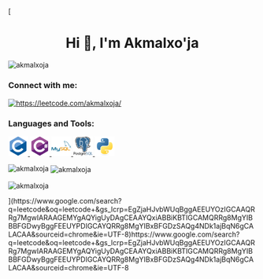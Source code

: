 [<h1 align="center">Hi 👋, I'm Akmalxo'ja</h1>

<p align="left"> <img src="https://komarev.com/ghpvc/?username=akmalxoja&label=Profile%20views&color=0e75b6&style=flat" alt="akmalxoja" /> </p>

<h3 align="left">Connect with me:</h3>
<p align="left">
<a href="https://www.leetcode.com/https://leetcode.com/akmalxoja/" target="blank"><img align="center" src="https://raw.githubusercontent.com/rahuldkjain/github-profile-readme-generator/master/src/images/icons/Social/leet-code.svg" alt="https://leetcode.com/akmalxoja/" height="30" width="40" /></a>
</p>

<h3 align="left">Languages and Tools:</h3>
<p align="left"> <a href="https://www.cprogramming.com/" target="_blank" rel="noreferrer"> <img src="https://raw.githubusercontent.com/devicons/devicon/master/icons/c/c-original.svg" alt="c" width="40" height="40"/> </a> <a href="https://www.w3schools.com/cs/" target="_blank" rel="noreferrer"> <img src="https://raw.githubusercontent.com/devicons/devicon/master/icons/csharp/csharp-original.svg" alt="csharp" width="40" height="40"/> </a> <a href="https://www.mysql.com/" target="_blank" rel="noreferrer"> <img src="https://raw.githubusercontent.com/devicons/devicon/master/icons/mysql/mysql-original-wordmark.svg" alt="mysql" width="40" height="40"/> </a> <a href="https://www.postgresql.org" target="_blank" rel="noreferrer"> <img src="https://raw.githubusercontent.com/devicons/devicon/master/icons/postgresql/postgresql-original-wordmark.svg" alt="postgresql" width="40" height="40"/> </a> <a href="https://www.python.org" target="_blank" rel="noreferrer"> <img src="https://raw.githubusercontent.com/devicons/devicon/master/icons/python/python-original.svg" alt="python" width="40" height="40"/> </a> </p>

<p><img align="left" src="https://github-readme-stats.vercel.app/api/top-langs?username=akmalxoja&show_icons=true&locale=en&layout=compact" alt="akmalxoja" /></p>

<p>&nbsp;<img align="center" src="https://github-readme-stats.vercel.app/api?username=akmalxoja&show_icons=true&locale=en" alt="akmalxoja" /></p>

<p><img align="center" src="https://github-readme-streak-stats.herokuapp.com/?user=akmalxoja&" alt="akmalxoja" /></p>
](https://www.google.com/search?q=leetcode&oq=leetcode+&gs_lcrp=EgZjaHJvbWUqBggAEEUYOzIGCAAQRRg7MgwIARAAGEMYgAQYigUyDAgCEAAYQxiABBiKBTIGCAMQRRg8MgYIBBBFGDwyBggFEEUYPDIGCAYQRRg8MgYIBxBFGDzSAQg4NDk1ajBqN6gCALACAA&sourceid=chrome&ie=UTF-8)https://www.google.com/search?q=leetcode&oq=leetcode+&gs_lcrp=EgZjaHJvbWUqBggAEEUYOzIGCAAQRRg7MgwIARAAGEMYgAQYigUyDAgCEAAYQxiABBiKBTIGCAMQRRg8MgYIBBBFGDwyBggFEEUYPDIGCAYQRRg8MgYIBxBFGDzSAQg4NDk1ajBqN6gCALACAA&sourceid=chrome&ie=UTF-8

